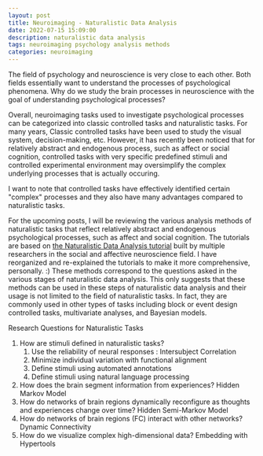 ```yaml
---
layout: post
title: Neuroimaging - Naturalistic Data Analysis
date: 2022-07-15 15:09:00
description: naturalistic data analysis
tags: neuroimaging psychology analysis methods
categories: neuroimaging
---
```


The field of psychology and neuroscience is very close to each other. Both fields essentially want to understand the processes of psychological phenomena.
Why do we study the brain processes in neuroscience with the goal of understanding psychological processes?

Overall, neuroimaging tasks used to investigate psychological processes can be categorized into classic controlled tasks and naturalistic tasks. 
For many years, Classic controlled tasks have been used to study the visual system, decision-making, etc.
However, it has recently been noticed that for relatively abstract and endogenous process, such as affect or social cognition, controlled tasks with very specific predefined stimuli and controlled experimental environment may oversimplify the complex underlying processes that is actually occuring.

I want to note that controlled tasks have effectively identified certain "complex" processes and they also have many advantages compared to naturalistic tasks.

For the upcoming posts, I will be reviewing the various analysis methods of naturalistic tasks that reflect relatively abstract and endogenous psychological processes, such as affect and social cognition.
The tutorials are based on <a href="https://naturalistic-data.org">the Naturalistic Data Analysis tutorial</a> built by multiple researchers in the social and affective neuroscience field.
I have reorganized and re-explained the tutorials to make it more comprehensive, personally. :)
These methods correspond to the questions asked in the various stages of naturalistic data analysis. This only suggests that these methods can be used in these steps of naturalistic data analysis and their usage is not limited to the field of naturalistic tasks. In fact, they are commonly used in other types of tasks including block or event design controlled tasks, multivariate analyses, and Bayesian models.

Research Questions for Naturalistic Tasks
<ol>
    <li>How are stimuli defined in naturalistic tasks?
        <ol>
            <li>Use the reliability of neural responses : Intersubject Correlation</li>
            <li>Minimize individual variation with functional alignment</li>
            <li>Define stimuli using automated annotations</li>
            <li>Define stimuli using natural language processing</li>
        </ol>
    </li>
    <li>How does the brain segment information from experiences? Hidden Markov Model</li>
    <li>How do networks of brain regions dynamically reconfigure as thoughts and experiences change over time? Hidden Semi-Markov Model</li>
    <li>How do networks of brain regions (FC) interact with other networks? Dynamic Connectivity</li>
    <li> How do we visualize complex high-dimensional data? Embedding with Hypertools</li>
</ol>